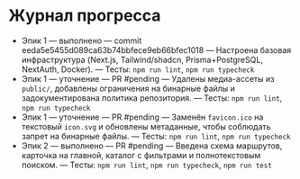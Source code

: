 # Журнал прогресса

- Эпик 1 — выполнено — commit eeda5e5455d089ca63b74bbfece9eb66bfec1018 — Настроена базовая инфраструктура (Next.js, Tailwind/shadcn, Prisma+PostgreSQL, NextAuth, Docker). — Тесты: `npm run lint`, `npm run typecheck`
- Эпик 1 — уточнение — PR #pending — Удалены медиа-ассеты из `public/`, добавлены ограничения на бинарные файлы и задокументирована политика репозитория. — Тесты: `npm run lint`, `npm run typecheck`
- Эпик 1 — уточнение — PR #pending — Заменён `favicon.ico` на текстовый `icon.svg` и обновлены метаданные, чтобы соблюдать запрет на бинарные файлы. — Тесты: `npm run lint`, `npm run typecheck`
- Эпик 2 — выполнено — PR #pending — Введена схема маршрутов, карточка на главной, каталог с фильтрами и полнотекстовым поиском. — Тесты: `npm run lint`, `npm run typecheck`, `npm run test`
